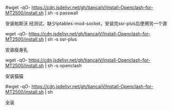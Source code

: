 #wget -qO- https://cdn.jsdelivr.net/gh/tiancaiV/Install-Openclash-for-MT2500/install.sh | sh -s passwall 

安装帕斯沃 经测试，缺少iptables-mod-socket，安装完ssr-plus后使用另一个源


wget -qO- https://cdn.jsdelivr.net/gh/tiancaiV/Install-Openclash-for-MT2500/install.sh | sh -s ssr-plus 

安装瘦身乳 


wget -qO- https://cdn.jsdelivr.net/gh/tiancaiV/Install-Openclash-for-MT2500/install.sh | sh -s openclash 

安装猫猫 


#wget -qO- https://cdn.jsdelivr.net/gh/tiancaiV/Install-Openclash-for-MT2500/install.sh | sh 

全装 
 
